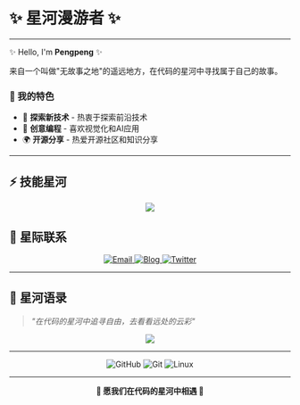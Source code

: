 # ✨ 星河漫游者 ✨







---



✨ Hello, I'm **Pengpeng** ✨

来自一个叫做"无故事之地"的遥远地方，在代码的星河中寻找属于自己的故事。

### 🚀 我的特色

- 🚀 **探索新技术** - 热衷于探索前沿技术
- 🎨 **创意编程** - 喜欢视觉化和AI应用
- 🌍 **开源分享** - 热爱开源社区和知识分享

---

## ⚡ 技能星河

<p align="center">
  <img src="https://skillicons.dev/icons?i=python,javascript,typescript,vue,react,nodejs,docker,kubernetes,aws,git,linux,mongodb,postgresql,redis,nginx" />
</p>



## 🌟 星际联系

<p align="center">
  <a href="mailto:your@email.com">
    <img src="https://img.shields.io/badge/-Email-D14836?style=for-the-badge&logo=gmail&logoColor=white" alt="Email" />
  </a>
  <a href="https://your-blog.com">
    <img src="https://img.shields.io/badge/-Blog-21759B?style=for-the-badge&logo=wordpress&logoColor=white" alt="Blog" />
  </a>
  <a href="https://twitter.com/yourusername">
    <img src="https://img.shields.io/badge/-Twitter-1DA1F2?style=for-the-badge&logo=twitter&logoColor=white" alt="Twitter" />
  </a>
</p>

---



## 🌌 星河语录

> *"在代码的星河中追寻自由，去看看远处的云彩"*

<p align="center">
  <img src="https://capsule-render.vercel.app/api?type=waving&color=gradient&height=100&section=footer&text=感谢访问我的星河&fontSize=20" />
</p>

---

<div align="center">
  
  ![GitHub](https://img.shields.io/badge/GitHub-100000?style=for-the-badge&logo=github&logoColor=white)
  ![Git](https://img.shields.io/badge/Git-F05032?style=for-the-badge&logo=git&logoColor=white)
  ![Linux](https://img.shields.io/badge/Linux-FCC624?style=for-the-badge&logo=linux&logoColor=black)
  
</div>

---

<p align="center">
  <strong>🌟 愿我们在代码的星河中相遇 🌟</strong>
</p>

